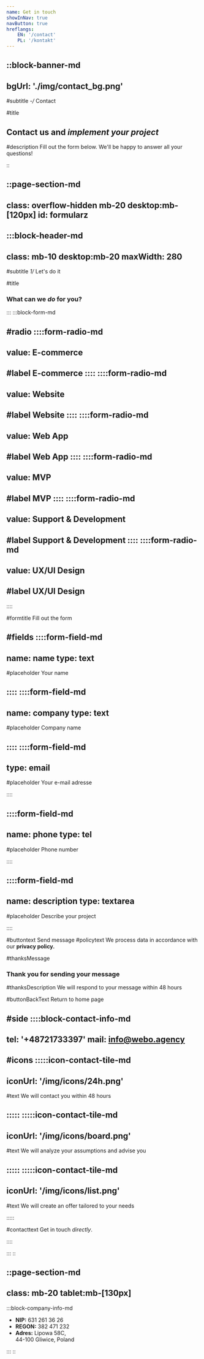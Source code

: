 ```yaml
---
name: Get in touch
showInNav: true
navButton: true
hreflangs:
    EN: '/contact'
    PL: '/kontakt'
---
```

::block-banner-md
---
bgUrl: './img/contact_bg.png'
---

#subtitle
*-/* Contact

#title
## Contact us and *implement your project*

#description
Fill out the form below. We'll be happy to answer all your questions!

::

::page-section-md 
---
class: overflow-hidden mb-20 desktop:mb-[120px]
id: formularz
---
:::block-header-md
---
class: mb-10 desktop:mb-20
maxWidth: 280
---

#subtitle
*1/* Let's do it

#title
### What can we *do* for you?

:::
:::block-form-md

#radio
::::form-radio-md
---
value: E-commerce
---
#label
E-commerce
::::
::::form-radio-md
---
value: Website
---
#label
Website
::::
::::form-radio-md
---
value: Web App
---
#label
Web App
::::
::::form-radio-md
---
value: MVP
---
#label
MVP
::::
::::form-radio-md
---
value: Support & Development
---
#label
Support & Development
::::
::::form-radio-md
---
value: UX/UI Design
---
#label
UX/UI Design
---
::::


#formtitle
Fill out the form


#fields
::::form-field-md
---
name: name
type: text
---

#placeholder
Your name

::::
::::form-field-md
---
name: company
type: text
---

#placeholder
Company name

::::
::::form-field-md
---
type: email
---

#placeholder
Your e-mail adresse

::::

::::form-field-md
---
name: phone
type: tel
---

#placeholder
Phone number

::::

::::form-field-md
---
name: description
type: textarea
---

#placeholder
Describe your project

::::

#buttontext
Send message
#policytext
We process data in accordance with our **privacy policy.**

#thanksMessage
### Thank you for sending your message

#thanksDescription
We will respond to your message within 48 hours

#buttonBackText
Return to home page

#side
::::block-contact-info-md
---
tel: '+48721733397'
mail: info@webo.agency
---

#icons
:::::icon-contact-tile-md
---
iconUrl: '/img/icons/24h.png'
---

#text
We will contact you within 48 hours

:::::
:::::icon-contact-tile-md
---
iconUrl: '/img/icons/board.png'
---

#text
We will analyze your assumptions and advise you

:::::
:::::icon-contact-tile-md
---
iconUrl: '/img/icons/list.png'
---

#text
We will create an offer tailored to your needs

:::::

#contacttext
Get in touch *directly*.

::::

:::
::

::page-section-md
---
class: mb-20 tablet:mb-[130px]
---

:::block-company-info-md

- **NIP:** 631 261 36 26
- **REGON:** 382 471 232
- **Adres:** Lipowa 58C, <br> 44-100 Gliwice, Poland

:::
::
